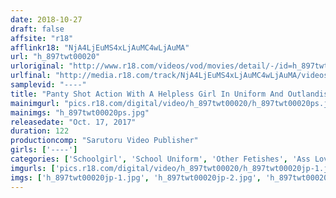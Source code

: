 ```yaml
---
date: 2018-10-27
draft: false
affsite: "r18"
afflinkr18: "NjA4LjEuMS4xLjAuMC4wLjAuMA"
url: "h_897twt00020"
urloriginal: "http://www.r18.com/videos/vod/movies/detail/-/id=h_897twt00020"
urlfinal: "http://media.r18.com/track/NjA4LjEuMS4xLjAuMC4wLjAuMA/videos/vod/movies/detail/-/id=h_897twt00020"
samplevid: "----"
title: "Panty Shot Action With A Helpless Girl In Uniform And Outlandish Full Panties Temptation"
mainimgurl: "pics.r18.com/digital/video/h_897twt00020/h_897twt00020ps.jpg"
mainimgs: "h_897twt00020ps.jpg"
releasedate: "Oct. 17, 2017"
duration: 122
productioncomp: "Sarutoru Video Publisher"
girls: ['----']
categories: ['Schoolgirl', 'School Uniform', 'Other Fetishes', 'Ass Lover', 'Panty Shot', 'Masturbation', 'Dirty Talk', 'POV', 'Hi-Def']
imgurls: ['pics.r18.com/digital/video/h_897twt00020/h_897twt00020jp-1.jpg', 'pics.r18.com/digital/video/h_897twt00020/h_897twt00020jp-2.jpg', 'pics.r18.com/digital/video/h_897twt00020/h_897twt00020jp-3.jpg', 'pics.r18.com/digital/video/h_897twt00020/h_897twt00020jp-4.jpg', 'pics.r18.com/digital/video/h_897twt00020/h_897twt00020jp-5.jpg', 'pics.r18.com/digital/video/h_897twt00020/h_897twt00020jp-6.jpg', 'pics.r18.com/digital/video/h_897twt00020/h_897twt00020jp-7.jpg', 'pics.r18.com/digital/video/h_897twt00020/h_897twt00020jp-8.jpg', 'pics.r18.com/digital/video/h_897twt00020/h_897twt00020jp-9.jpg', 'pics.r18.com/digital/video/h_897twt00020/h_897twt00020jp-10.jpg', 'pics.r18.com/digital/video/h_897twt00020/h_897twt00020jp-11.jpg', 'pics.r18.com/digital/video/h_897twt00020/h_897twt00020jp-12.jpg', 'pics.r18.com/digital/video/h_897twt00020/h_897twt00020jp-13.jpg', 'pics.r18.com/digital/video/h_897twt00020/h_897twt00020jp-14.jpg', 'pics.r18.com/digital/video/h_897twt00020/h_897twt00020jp-15.jpg', 'pics.r18.com/digital/video/h_897twt00020/h_897twt00020jp-16.jpg', 'pics.r18.com/digital/video/h_897twt00020/h_897twt00020jp-17.jpg', 'pics.r18.com/digital/video/h_897twt00020/h_897twt00020jp-18.jpg', 'pics.r18.com/digital/video/h_897twt00020/h_897twt00020jp-19.jpg', 'pics.r18.com/digital/video/h_897twt00020/h_897twt00020jp-20.jpg']
imgs: ['h_897twt00020jp-1.jpg', 'h_897twt00020jp-2.jpg', 'h_897twt00020jp-3.jpg', 'h_897twt00020jp-4.jpg', 'h_897twt00020jp-5.jpg', 'h_897twt00020jp-6.jpg', 'h_897twt00020jp-7.jpg', 'h_897twt00020jp-8.jpg', 'h_897twt00020jp-9.jpg', 'h_897twt00020jp-10.jpg', 'h_897twt00020jp-11.jpg', 'h_897twt00020jp-12.jpg', 'h_897twt00020jp-13.jpg', 'h_897twt00020jp-14.jpg', 'h_897twt00020jp-15.jpg', 'h_897twt00020jp-16.jpg', 'h_897twt00020jp-17.jpg', 'h_897twt00020jp-18.jpg', 'h_897twt00020jp-19.jpg', 'h_897twt00020jp-20.jpg']
---
```


